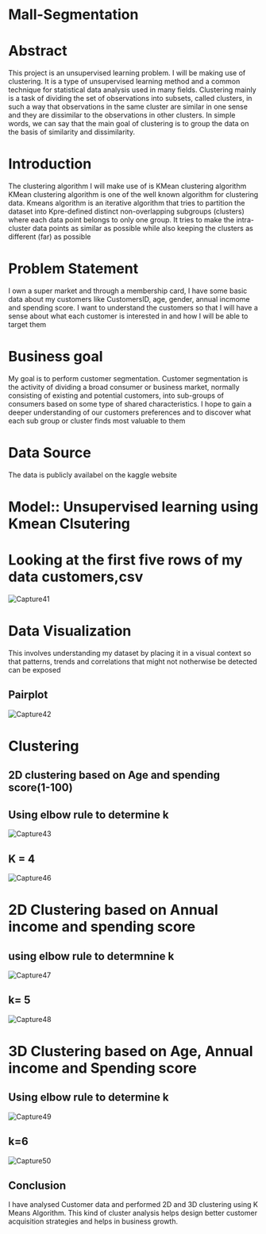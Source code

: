 # Mall-Segmentation
# Abstract
This project is an unsupervised learning problem. I will be making use of clustering. It is a type of unsupervised learning method and a common technique for statistical data analysis used in many fields. Clustering mainly is a task of dividing the set of observations into subsets, called clusters, in such a way that observations in the same cluster are similar in one sense and they are dissimilar to the observations in other clusters. In simple words, we can say that the main goal of clustering is to group the data on the basis of similarity and dissimilarity.
# Introduction
The clustering algorithm I will make use of is KMean clustering algorithm
KMean clustering algorithm is one of the well known algorithm for clustering data. Kmeans algorithm is an iterative algorithm that tries to partition the dataset into Kpre-defined distinct non-overlapping subgroups (clusters) where each data point belongs to only one group. It tries to make the intra-cluster data points as similar as possible while also keeping the clusters as different (far) as possible
# Problem Statement
I own a super market and through a membership card, I have some basic data about my customers like CustomersID, age, gender, annual incmome and spending score. I want to understand the customers so that I will have a sense about what each customer is interested in and how I will be able to target them
# Business goal
My goal is to perform customer segmentation. Customer segmentation is the activity of dividing a broad consumer or business market, normally consisting of existing and potential customers, into sub-groups of consumers based on some type of shared characteristics. I hope to gain a deeper understanding of our customers preferences and to discover what each sub group or cluster finds most valuable to them
# Data Source
The data is publicly availabel on the kaggle website
# Model:: Unsupervised learning using Kmean Clsutering
# Looking at the first five rows of my data customers,csv
![Capture41](https://user-images.githubusercontent.com/74493164/99184821-c05b4180-2713-11eb-9afe-99f175798071.PNG)
# Data Visualization
This involves understanding my dataset by placing it in a visual context so that patterns, trends and correlations that might not notherwise be detected can be exposed
## Pairplot

![Capture42](https://user-images.githubusercontent.com/74493164/99184913-8179bb80-2714-11eb-9774-77fd7f729a81.PNG)
# Clustering
## 2D clustering based on Age and spending score(1-100)
## Using elbow rule to determine k

![Capture43](https://user-images.githubusercontent.com/74493164/99185047-3ca25480-2715-11eb-9568-dfdc271ed869.PNG)
## K = 4

![Capture46](https://user-images.githubusercontent.com/74493164/99185132-e255c380-2715-11eb-984c-e5cd3f267f80.PNG)

# 2D Clustering based on Annual income and spending score

## using elbow rule to determnine k

![Capture47](https://user-images.githubusercontent.com/74493164/99185208-6445ec80-2716-11eb-9349-12634753daae.PNG)

## k= 5

![Capture48](https://user-images.githubusercontent.com/74493164/99185268-ad963c00-2716-11eb-8e07-f1a87f38e4c1.PNG)

# 3D Clustering based on Age, Annual income and Spending score

## Using elbow rule to determine k

![Capture49](https://user-images.githubusercontent.com/74493164/99185356-3dd48100-2717-11eb-8836-999b49d081d9.PNG)
 ## k=6
 
 ![Capture50](https://user-images.githubusercontent.com/74493164/99185374-72483d00-2717-11eb-85f8-83ba5982342f.PNG)
 
 ## Conclusion
I have analysed Customer data and performed 2D and 3D clustering using K Means Algorithm. This kind of cluster analysis helps design better customer acquisition strategies and helps in business growth.
